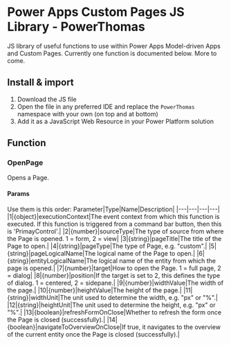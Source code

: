 # Power Apps Custom Pages JS Library - PowerThomas
JS library of useful functions to use within Power Apps Model-driven Apps and Custom Pages. Currently one function is documented below. More to come.

## Install & import
1. Download the JS file
2. Open the file in any preferred IDE and replace the `PowerThomas` namespace with your own (on top and at bottom)
2. Add it as a JavaScript Web Resource in your Power Platform solution

## Function
### OpenPage
Opens a Page.
#### Params
Use them is this order:
Parameter|Type|Name|Description|
|---|---|---|---|
|1|{object}|executionContext|The event context from which this function is executed. If this function is triggered from a command bar button, then this is 'PrimayControl'.|
|2|{number}|sourceType|The type of source from where the Page is opened. 1 = form, 2 = view|
|3|{string}|pageTitle|The title of the Page to open.|
|4|{string}|pageType|The type of Page, e.g. "custom".|
|5|{string}|pageLogicalName|The logical name of the Page to open.|
|6|{string}|entityLogicalName|The logical name of the entity from which the page is opened.|
|7|{number}|target|How to open the Page. 1 = full page, 2 = dialog|
|8|{number}|position|If the target is set to 2, this defines the type of dialog. 1 = centered, 2 = sidepane.|
|9|{number}|widthValue|The width of the page.|
|10|{number}|heightValue|The height of the page.|
|11|{string}|widthUnit|The unit used to determine the width, e.g. "px" or "%".|
|12|{string}|heightUnit|The unit used to determine the height, e.g. "px" or "%".|
|13|{boolean}|refreshFormOnClose|Whether to refresh the form once the Page is closed (successfully).|
|14|{boolean}|navigateToOverviewOnClose|If true, it navigates to the overview of the current entity once the Page is closed (successfully).|
